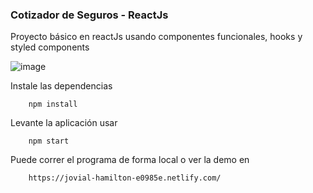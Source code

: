 ### Cotizador de Seguros - ReactJs
Proyecto básico en reactJs usando componentes funcionales, hooks y styled components

![image](https://user-images.githubusercontent.com/61263958/79056313-a526d180-7c1a-11ea-8343-da2d88c946ae.png)


Instale las dependencias 
``` 
    npm install 
```

Levante la aplicación usar 
``` 
    npm start
```

Puede correr el programa de forma local o ver la demo en 
``` 
    https://jovial-hamilton-e0985e.netlify.com/
```
